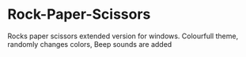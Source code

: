 # Rock-Paper-Scissors
Rocks paper scissors extended version for windows. Colourfull theme, randomly changes colors, Beep sounds are added
